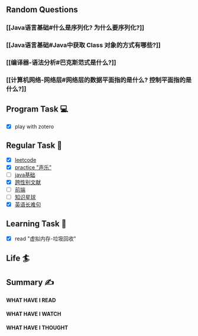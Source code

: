 ## Random Questions
### [[Java语言基础#什么是序列化? 为什么要序列化?]]

### [[Java语言基础#Java中获取 Class 对象的方式有哪些?]]

### [[编译器-语法分析#巴克斯范式是什么?]]

### [[计算机网络-网络层#网络层的数据平面指的是什么? 控制平面指的是什么?]]



## Program Task  💻
- [x] play with zotero

## Regular Task  🤡
- [x] [leetcode](https://leetcode.cn/study-plan/algorithms/?progress=tyz0ksg)
- [x] [practice "声乐"](https://docs.google.com/spreadsheets/d/1F0zsAOoyfBXu63_U2zy0et0Ku1OxZ0DCDKUsEI5Ebjs/edit#gid=1676784532)
- [ ] [java基础](https://javaguide.cn/java/basis/java-basic-questions-01.html#%E5%9F%BA%E7%A1%80%E6%A6%82%E5%BF%B5)
- [x] [跨性别文献](https://transreads.org/tag/article/)
- [ ] [前端](https://web.qianguyihao.com)
- [ ] [知识星球](http://svip.iocoder.cn/index/index.html)
- [x] [英语长难句](https://www.bilibili.com/video/BV1mC4y1p7Fh?p=154)

## Learning Task 🎯
- [x] read "虚拟内存-垃圾回收"

## Life 🏄

## Summary ✍
####  WHAT HAVE I READ

#### WHAT HAVE I WATCH

#### WHAT HAVE I THOUGHT
